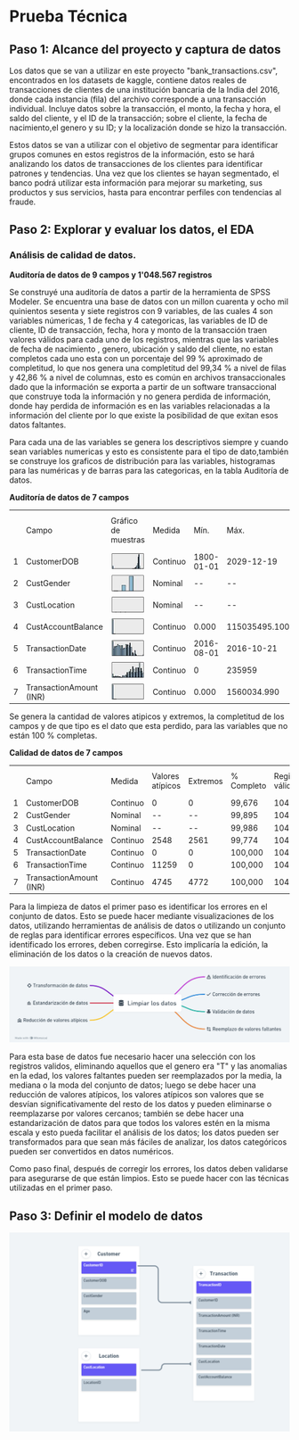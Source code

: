 # Prueba Técnica

## Paso 1: Alcance del proyecto y captura de datos
 
Los datos que se van a utilizar en este proyecto "bank_transactions.csv", encontrados en los datasets de kaggle, contiene
datos reales de transacciones de clientes de una institución bancaria de la India del 2016, donde cada instancia (fila) 
del archivo corresponde a una transacción individual. Incluye datos sobre la transacción, el monto, la fecha y hora, 
el saldo del cliente, y el ID de la transacción; sobre el cliente, la fecha de nacimiento,el genero y su ID; y la 
localización donde se hizo la transacción.

Estos datos se van a utilizar con el objetivo de segmentar para identificar grupos comunes en estos registros de la 
información, esto se hará analizando los datos de transacciones de los clientes para identificar patrones y tendencias.
Una vez que los clientes se hayan segmentado, el banco podrá utilizar esta información para mejorar su marketing, 
sus productos y sus servicios, hasta para encontrar perfiles con tendencias al fraude.


## Paso 2: Explorar y evaluar los datos, el EDA

### Análisis de calidad de datos.

**Auditoría de datos de 9 campos y 1'048.567 registros**

Se construyé una auditoría de datos a partir de la herramienta de SPSS Modeler.
Se encuentra una base de datos con un millon cuarenta y ocho mil quinientos sesenta y siete registros con 9 variables, 
de las cuales 4 son variables númericas, 1 de fecha y 4 categoricas, las variables de ID de cliente, ID de transacción, 
fecha, hora y monto de la transacción traen valores válidos para cada uno de los registros, mientras que las variables de
fecha de nacimiento , genero, ubicación y saldo del cliente, no estan completos cada uno esta con un porcentaje del 99 %
aproximado de completitud, lo que nos genera una completitud del 99,34 % a nivel de filas y 42,86 % a nivel de columnas,
esto es común en archivos transaccionales dado que la información se exporta a partir de un software transaccional que 
construye toda la información y no genera perdida de información, donde hay perdida de información es en las variables 
relacionadas a la información del cliente por lo que existe la posibilidad de que exitan esos datos faltantes.

Para cada una de las variables se genera los descriptivos siempre y cuando sean variables numericas y esto es consistente
para el tipo de dato,también se construye los graficos de distribución para las variables, histogramas para las numéricas
y de barras para las categoricas, en la tabla Auditoría de datos.

**Auditoría de datos de 7 campos**



|     |     |     |     |     |     |     |     |     |     |     |     |     |     |     |     |     |     |     |     |
| --- | --- | --- | --- | --- | --- | --- | --- | --- | --- | --- | --- | --- | --- | --- | --- | --- | --- | --- | --- |
|     | Campo | Gráfico de muestras | Medida | Mín. | Máx. | Suma | Rango | Media | Error estándar de media | Desv. estándar | Varianza | Sesgo | Err. típ. de asimetría | Kurtosis | Err. típ. de Kurtosis | Mediana | Modo | Exclusivo | Válido |
| 1   | CustomerDOB | ![](Graficos/prop1.jpg) | Continuo | 1800-01-01 | 2029-12-19 | --  | 7256995200.000 | --  | --  | --  | --  | --  | --  | --  | --  | 1987-03-30 | 1800-01-01 | --  | 1045170 |
| 2   | CustGender |  ![](Graficos/prop2.jpg) | Nominal | --  | --  | --  | --  | --  | --  | --  | --  | --  | --  | --  | --  | --  | M   | 4   | 1047467 |
| 3   | CustLocation | ![](Graficos/prop3.jpg) | Nominal | --  | --  | --  | --  | --  | --  | --  | --  | --  | --  | --  | --  | --  | MUMBAI | 9356 | 1048416 |
| 4   | CustAccountBalance |  ![](Graficos/prop4.jpg) | Continuo | 0.000 | 115035495.100 | 120734952799.741 | 115035495.100 | 115403.540 | 827.585 | 846485.381 | 716537499570.673 | 60.530 | 0.002 | 5830.087 | 0.005 | 16792.180 | 0.000 | --  | 1046198 |
| 5   | TransactionDate |  ![](Graficos/prop5.jpg) | Continuo | 2016-08-01 | 2016-10-21 | --  | 6998400.000 | --  | --  | --  | --  | --  | --  | --  | --  | 2016-08-25 | 2016-08-07 | --  | 1048567 |
| 6   | TransactionTime |  ![](Graficos/prop6.jpg) | Continuo | 0   | 235959 | 164716799433 | 235959 | 157087.529 | 50.061 | 51261.854 | 2627777677.807 | -0.837 | 0.002 | 0.476 | 0.005 | 164226 | 193303¹ | --  | 1048567 |
| 7   | TransactionAmount (INR) |  ![](Graficos/prop7.jpg) | Continuo | 0.000 | 1560034.990 | 1650795731.570 | 1560034.990 | 1574.335 | 6.421 | 6574.743 | 43227245.233 | 47.337 | 0.002 | 6641.979 | 0.005 | 459.030 | 100.000 | --  | 1048567 |


Se genera la cantidad de valores atipicos y extremos, la completitud de los campos y de que tipo es el dato que esta
perdido, para las variables que no están 100 % completas.

**Calidad de datos de 7 campos**

|     |     |     |     |     |     |     |     |     |     |     |
| --- | --- | --- | --- | --- | --- | --- | --- | --- | --- | --- |
|     | Campo | Medida | Valores atípicos | Extremos | % Completo | Registros válidos | Valor nulo | Cadena vacía | Espacio en blanco | Valor en blanco |
| 1   | CustomerDOB | Continuo | 0   | 0   | 99,676 | 1045170 | 3397 | 0   | 0   | 0   |
| 2   | CustGender | Nominal | --  | --  | 99,895 | 1047467 | 0   | 1100 | 1100 | 0   |
| 3   | CustLocation | Nominal | --  | --  | 99,986 | 1048416 | 0   | 151 | 151 | 0   |
| 4   | CustAccountBalance | Continuo | 2548 | 2561 | 99,774 | 1046198 | 2369 | 0   | 0   | 0   |
| 5   | TransactionDate | Continuo | 0   | 0   | 100,000 | 1048567 | 0   | 0   | 0   | 0   |
| 6   | TransactionTime | Continuo | 11259 | 0   | 100,000 | 1048567 | 0   | 0   | 0   | 0   |
| 7   | TransactionAmount (INR) | Continuo | 4745 | 4772 | 100,000 | 1048567 | 0   | 0   | 0   | 0   |



Para la limpieza de datos el primer paso es identificar los errores en el conjunto de datos. Esto se puede hacer mediante
visualizaciones de los datos, utilizando herramientas de análisis de datos o utilizando un conjunto de reglas para 
identificar errores específicos. Una vez que se han identificado los errores, deben corregirse. Esto implicaría la edición,
la eliminación de los datos o la creación de nuevos datos.

![](Graficos/Limpiar_los_datos.png)

Para esta base de datos fue necesario hacer una selección con los registros validos, eliminando aquellos que el genero era "T"
y las anomalias en la edad, los valores faltantes pueden ser reemplazados por la media, la mediana o la moda del conjunto de datos; luego se debe hacer una reducción 
de valores atípicos, los valores atípicos son valores que se desvían significativamente del resto de los datos y pueden 
eliminarse o reemplazarse por valores cercanos; también se debe hacer una estandarización de datos para que todos los 
valores estén en la misma escala y esto pueda facilitar el análisis de los datos; los datos pueden ser transformados 
para que sean más fáciles de analizar, los datos categóricos pueden ser convertidos en datos numéricos.

Como paso final, después de corregir los errores, los datos deben validarse para asegurarse de que están limpios. Esto 
se puede hacer con las técnicas utilizadas en el primer paso.

## Paso 3: Definir el modelo de datos

![](Graficos/Entity-Relationship.png)
